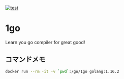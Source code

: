 [![test](https://github.com/nobishino/1go/actions/workflows/test.yml/badge.svg?branch=main)](https://github.com/nobishino/1go/actions/workflows/test.yml)

# 1go

Learn you go compiler for great good!

## コマンドメモ

```sh
docker run --rm -it -v `pwd`:/go/1go golang:1.16.2
```
